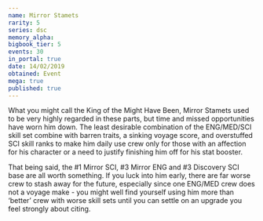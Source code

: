 ```yaml
---
name: Mirror Stamets
rarity: 5
series: dsc
memory_alpha:
bigbook_tier: 5
events: 30
in_portal: true
date: 14/02/2019
obtained: Event
mega: true
published: true
---
```


What you might call the King of the Might Have Been, Mirror Stamets used to be very highly regarded in these parts, but time and missed opportunities have worn him down. The least desirable combination of the ENG/MED/SCI skill set combine with barren traits, a sinking voyage score, and overstuffed SCI skill ranks to make him daily use crew only for those with an affection for his character or a need to justify finishing him off for his stat booster.

That being said, the #1 Mirror SCI, #3 Mirror ENG and #3 Discovery SCI base are all worth something. If you luck into him early, there are far worse crew to stash away for the future, especially since one ENG/MED crew does not a voyage make - you might well find yourself using him more than ‘better’ crew with worse skill sets until you can settle on an upgrade you feel strongly about citing.
